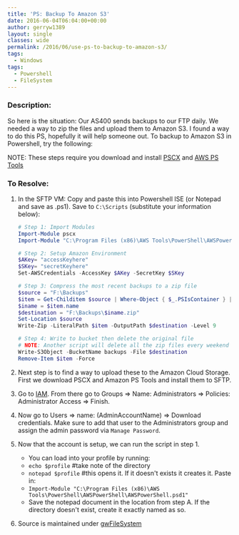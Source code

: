 ```yaml
---
title: 'PS: Backup To Amazon S3'
date: 2016-06-04T06:04:00+00:00
author: gerryw1389
layout: single
classes: wide
permalink: /2016/06/use-ps-to-backup-to-amazon-s3/
tags:
  - Windows
tags:
  - Powershell
  - FileSystem
---
```

<!--more-->

### Description:

So here is the situation: Our AS400 sends backups to our FTP daily. We needed a way to zip the files and upload them to Amazon S3. I found a way to do this PS, hopefully it will help someone out. To backup to Amazon S3 in Powershell, try the following:

NOTE: These steps require you download and install [PSCX](https://pscx.codeplex.com/) and [AWS PS Tools](https://aws.amazon.com/powershell/)

### To Resolve:

1. In the SFTP VM: Copy and paste this into Powershell ISE (or Notepad and save as .ps1). Save to `C:\Scripts` (substitute your information below):

   ```powershell
   # Step 1: Import Modules
   Import-Module pscx
   Import-Module "C:\Program Files (x86)\AWS Tools\PowerShell\AWSPowerShell\AWSPowerShell.psd1"

   # Step 2: Setup Amazon Environment
   $AKey= "accessKeyhere"
   $SKey= "secretKeyhere"
   Set-AWSCredentials -AccessKey $AKey -SecretKey $SKey

   # Step 3: Compress the most recent backups to a zip file
   $source = "F:\Backups"
   $item = Get-Childitem $source | Where-Object { $_.PSIsContainer } | Sort-Object CreationTime -Desc | Select-Object -First 1
   $iname = $item.name
   $destination = "F:\Backups\$iname.zip"
   Set-Location $source
   Write-Zip -LiteralPath $item -OutputPath $destination -Level 9

   # Step 4: Write to bucket then delete the original file
   # NOTE: Another script will delete all the zip files every weekend
   Write-S3Object -BucketName backups -File $destination
   Remove-Item $item -Force
   ```

2. Next step is to find a way to upload these to the Amazon Cloud Storage. First we download PSCX and Amazon PS Tools and install them to SFTP.

3. Go to [IAM](https://console.aws.amazon.com/iam/). From there go to Groups => Name: Administrators => Policies: Administrator Access => Finish.

4. Now go to Users => name: (AdminAccountName) => Download credentials. Make sure to add that user to the Administrators group and assign the admin password via `Manage Password`.

5. Now that the account is setup, we can run the script in step 1.

   - You can load into your profile by running:  
   - `echo $profile` #take note of the directory  
   - `notepad $profile` #this opens it. If it doesn't exists it creates it. Paste in:  
   - `Import-Module "C:\Program Files (x86)\AWS Tools\PowerShell\AWSPowerShell\AWSPowerShell.psd1"`  
   - Save the notepad document in the location from step A. If the directory doesn't exist, create it exactly named as so.

6. Source is maintained under [gwFileSystem](https://github.com/gerryw1389/powershell/blob/main/gwFilesystem/Public/Backup-ToAmazon.ps1)